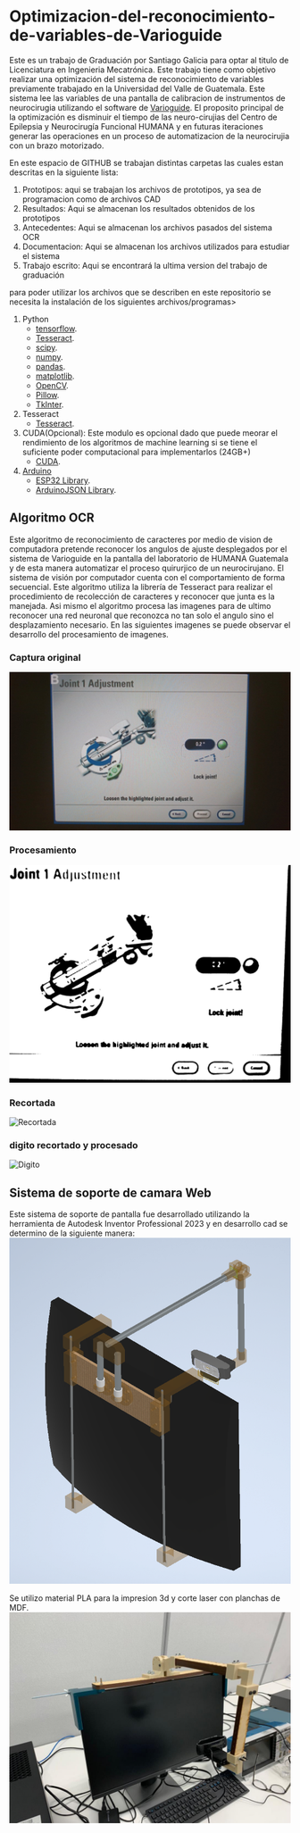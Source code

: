 # Optimizacion-del-reconocimiento-de-variables-de-Varioguide
Este es un trabajo de Graduación por Santiago Galicia para optar al titulo de Licenciatura en Ingenieria Mecatrónica.
Este trabajo tiene como objetivo realizar una optimización del sistema de reconocimiento de variables previamente trabajado en la Universidad del Valle de Guatemala. Este sistema lee las variables de una pantalla de calibracion de instrumentos de neurocirugia utilizando el software de [Varioguide](https://www.brainlab.com/es/productos-de-cirugia/relacion-de-productos-de-neurocirugia/navegacion-craneal/). 
El proposito principal de la optimización es disminuir el tiempo de las neuro-cirujias del Centro de Epilepsia y Neurocirugía Funcional HUMANA y en futuras iteraciones generar las operaciones en un proceso de automatizacion de la neurocirujia con un brazo motorizado.

En este espacio de GITHUB se trabajan distintas carpetas las cuales estan descritas en la siguiente lista:

1. Prototipos: aqui se trabajan los archivos de prototipos, ya sea de programacion como de archivos CAD 
2. Resultados: Aqui se almacenan los resultados obtenidos de los prototipos
3. Antecedentes: Aqui se almacenan los archivos pasados del sistema OCR
4. Documentacion: Aqui se almacenan los archivos utilizados para estudiar el sistema
5. Trabajo escrito: Aqui se encontrará la ultima version del trabajo de graduación

para poder utilizar los archivos que se describen en este repositorio se necesita la instalación de los siguientes archivos/programas>
1. Python
	* [tensorflow](https://www.tensorflow.org/install/pip).
	* [Tesseract](https://pypi.org/project/pytesseract/).
	* [scipy](https://scipy.org/install/).
	* [numpy](https://numpy.org/install/).
	* [pandas](https://pypi.org/project/pandas/).
	* [matplotlib](https://matplotlib.org/stable/users/installing/index.html).
	* [OpenCV](https://pypi.org/project/opencv-python/).
	* [Pillow](https://pypi.org/project/Pillow/).
	* [TkInter](https://www.tutorialspoint.com/how-to-install-tkinter-in-python).
2. Tesseract
	* [Tesseract](https://github.com/tesseract-ocr/tesseract).
3. CUDA(Opcional):  Este modulo es opcional dado que puede meorar el rendimiento de los algoritmos de machine learning si se tiene el suficiente poder computacional para implementarlos (24GB+)
	* [CUDA](https://developer.nvidia.com/cuda-downloads).
4. [Arduino](https://docs.arduino.cc/software/ide-v1/tutorials/Windows)
	* [ESP32 Library](https://randomnerdtutorials.com/installing-the-esp32-board-in-arduino-ide-windows-instructions/).
	* [ArduinoJSON Library](https://arduinojson.org/).

## Algoritmo OCR
Este algoritmo de reconocimiento de caracteres por medio de vision de computadora pretende reconocer los angulos de ajuste desplegados por el sistema de Varioguide en la pantalla del laboratorio de HUMANA Guatemala y de esta manera automatizar el proceso quirurjico de un neurocirujano.
El sistema de visión por computador cuenta con el comportamiento de forma secuencial. Este algoritmo utiliza la librería de Tesseract para realizar el procedimiento de recolección de caracteres y reconocer que junta es la manejada. Asi mismo el algoritmo procesa las imagenes para de ultimo reconocer una red neuronal que reconozca no tan solo el angulo sino el desplazamiento necesario. 
En las siguientes imagenes se puede observar el desarrollo del procesamiento de imagenes.
### Captura original
![Original](Prototipos/OCR1/captura4off.jpg)
### Procesamiento
![Procesada](Prototipos/OCR1/processed.jpg)
### Recortada
![Recortada](Prototipos/ceroprocesado.jpg)
### digito recortado y procesado
![Digito](Resultados/OCR1/cutted.png)


## Sistema de soporte de camara Web
Este sistema de soporte de pantalla fue desarrollado utilizando la herramienta de Autodesk Inventor Professional 2023 y en desarrollo cad se determino de la siguiente manera:
![CAD](Resultados/Primer_prototipo_de_acople_de_camara.png)

Se utilizo material PLA para la impresion 3d y corte laser con planchas de MDF.
![Ensamble](Resultados/Ensamble_brazo_mecanico.jpg)
